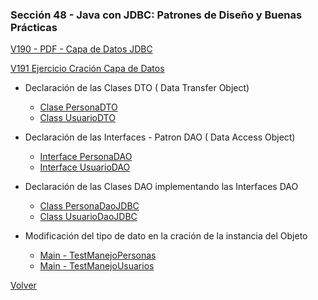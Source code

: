 ### Sección 48 - Java con JDBC: Patrones de Diseño y Buenas Prácticas 

[V190 - PDF - Capa de Datos JDBC](Apuntes/CJDBC-A-Leccion-CapaDatosJDBC.pdf)

[V191 Ejercicio Cración Capa de Datos](V191_Ejercicio_Cracion_Capa_de_Datos/src/main/java)
    
- Declaración de las Clases DTO ( Data Transfer Object)
    * [Clase PersonaDTO](V191_Ejercicio_Cracion_Capa_de_Datos/src/main/java/domain/PersonaDTO.java)
    * [Class UsuarioDTO](V191_Ejercicio_Cracion_Capa_de_Datos/src/main/java/domain/UsuarioDTO.java)
    
- Declaración de las Interfaces - Patron DAO ( Data Access Object)
    * [Interface PersonaDAO](V191_Ejercicio_Cracion_Capa_de_Datos/src/main/java/datos/PersonaDAO.java)
    * [Interface UsuarioDAO](V191_Ejercicio_Cracion_Capa_de_Datos/src/main/java/datos/UsuarioDAO.java)
    
- Declaración de las Clases DAO implementando las Interfaces DAO
    * [Class PersonaDaoJDBC](V191_Ejercicio_Cracion_Capa_de_Datos/src/main/java/datos/PersonaDaoJDBC.java)
    * [Class UsuarioDaoJDBC](V191_Ejercicio_Cracion_Capa_de_Datos/src/main/java/datos/UsuarioDaoJDBC.java)
    
- Modificación del tipo de dato en la cración de la instancia del Objeto
    * [Main - TestManejoPersonas](V191_Ejercicio_Cracion_Capa_de_Datos/src/main/java/test/TestManejoPersonas.java)
    * [Main - TestManejoUsuarios](V191_Ejercicio_Cracion_Capa_de_Datos/src/main/java/test/TestManejoUsuarios.java)


[Volver](../)
